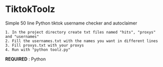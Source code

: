 # TiktokToolz
Simple 50 line Python tiktok username checker and autoclaimer

```
1. In the project directory create txt files named "hits", "proxys" and "usernames"
2. Fill the usernames.txt with the names you want in different lines
3. Fill proxys.txt with your proxys
4. Run with "python toolz.py"
```
**REQUIRED** : Python
